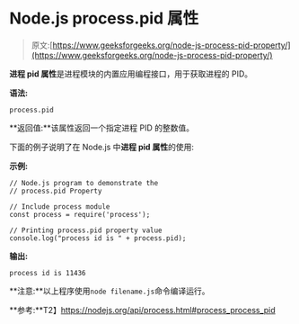# Node.js process.pid 属性

> 原文:[https://www.geeksforgeeks.org/node-js-process-pid-property/](https://www.geeksforgeeks.org/node-js-process-pid-property/)

**进程 pid 属性**是进程模块的内置应用编程接口，用于获取进程的 PID。

**语法:**

```
process.pid
```

**返回值:**该属性返回一个指定进程 PID 的整数值。

下面的例子说明了在 Node.js 中**进程 pid 属性**的使用:

**示例:**

```
// Node.js program to demonstrate the
// process.pid Property

// Include process module
const process = require('process');

// Printing process.pid property value
console.log("process id is " + process.pid);
```

**输出:**

```
process id is 11436
```

**注意:**以上程序使用`node filename.js`命令编译运行。

**参考:**T2】https://nodejs.org/api/process.html#process_process_pid